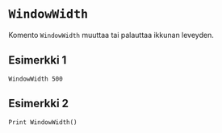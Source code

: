 `WindowWidth`
==========

Komento `WindowWidth` muuttaa tai palauttaa ikkunan leveyden.

Esimerkki 1
----------

    WindowWidth 500
    
Esimerkki 2
----------

    Print WindowWidth()
    
